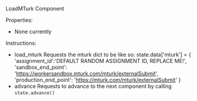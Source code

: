 LoadMTurk Component

Properties:
- None currently

Instructions:
- load_mturk
    Requests the mturk dict to be like so:
        state.data['mturk'] = {
            'assignment_id':'DEFAULT RANDOM ASSIGNMENT ID, REPLACE ME!',
            'sandbox_end_point': 'https://workersandbox.mturk.com/mturk/externalSubmit',
            'production_end_point': 'https://mturk.com/mturk/externalSubmit'
        }
- advance
    Requests to advance to the next component by calling `state.advance()`
